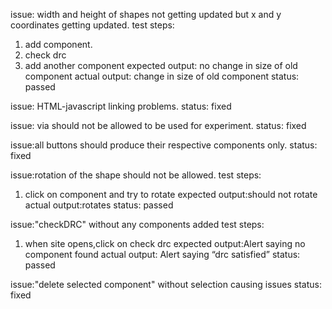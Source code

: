 issue: width and height of shapes not getting updated but x and y coordinates getting updated.
test steps:
1. add component.
2. check drc
3. add another component
expected output: no change in size of old component
actual output: change in size of old component
status: passed

issue: HTML-javascript linking problems.
status: fixed

issue: via should not be allowed to be used for experiment.
status: fixed

issue:all buttons should produce their respective components only.
status: fixed

issue:rotation of the shape should not be allowed.
test steps:
1. click on component and try to rotate
expected output:should not rotate
actual output:rotates
status: passed

issue:"checkDRC" without any components added
test steps:
1. when site opens,click on check drc
expected output:Alert saying no component found
actual output: Alert saying “drc satisfied”
status: passed

issue:"delete selected component" without selection causing issues
status: fixed



